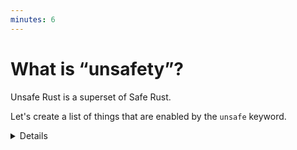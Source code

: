 ```yaml
---
minutes: 6
---
```


# What is &ldquo;unsafety&rdquo;?

Unsafe Rust is a superset of Safe Rust.

Let's create a list of things that are enabled by the `unsafe` keyword.

<details>

## Definitions from authoritative docs:

From the [unsafe keyword's documentation]():

> Code or interfaces whose memory safety cannot be verified by the type system.
>
> ...
>
> Here are the abilities Unsafe Rust has in addition to Safe Rust:
>
> - Dereference raw pointers
> - Implement unsafe traits
> - Call unsafe functions
> - Mutate statics (including external ones)
> - Access fields of unions

From the [reference](https://doc.rust-lang.org/reference/unsafety.html)

> The following language level features cannot be used in the safe subset of
> Rust:
>
> - Dereferencing a raw pointer.
> - Reading or writing a mutable or external static variable.
> - Accessing a field of a union, other than to assign to it.
> - Calling an unsafe function (including an intrinsic or foreign function).
> - Calling a safe function marked with a target_feature from a function that
>   does not have a target_feature attribute enabling the same features (see
>   attributes.codegen.target_feature.safety-restrictions).
> - Implementing an unsafe trait.
> - Declaring an extern block.
> - Applying an unsafe attribute to an item.

## Group exercise

> You may have a group of learners who are not familiar with each other yet.
> This is a way for you to gather some data about their confidence levels and
> the psychological safety that they're feeling.

### Part 1: Informal definition

> Use this to gauge the confidence level of the group. If they are uncertain,
> then tailor the next section to be more directed.

Ask the class: **By raising your hand, indicate if you would feel comfortable
defining unsafe?**

If anyone's feeling confident, allow them to try to explain.

### Part 2: Evidence gathering

Ask the class to spend 3-5 minutes.

- Find a use of the unsafe keyword. What contract/invariant/pre-condition is
  being established or satisfied?
- Write down terms that need to be defined (unsafe, memory safety, soundness,
  undefined behavior)

### Part 3: Write a working definition

### Part 4: Remarks

Mention that we'll be reviewing our definition at the end of the day.

## Note: Avoid detailed discussion about precise semantics of memory safety

It's possible that the group will slide into a discussion about the precise
semantics of what memory safety actually is and how define pointer validity.
This isn't a productive line of discussion. It can undermine confidence in less
experienced learners.

Perhaps refer people who wish to discuss this to the discussion within the
official [documentation for pointer types] (excerpt below) as a place for
further research.

> Many functions in [this module] take raw pointers as arguments and read from
> or write to them. For this to be safe, these pointers must be _valid_ for the
> given access.
>
> ...
>
> The precise rules for validity are not determined yet.

[this module]: https://doc.rust-lang.org/std/ptr/index.html
[documentation for pointer types]: https://doc.rust-lang.org/std/ptr/index.html#safety

</details>
